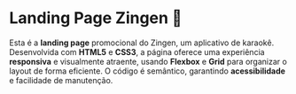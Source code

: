 # Landing Page Zingen 🎤

Esta é a **landing page** promocional do Zingen, um aplicativo de karaokê. Desenvolvida com **HTML5** e **CSS3**, a página oferece uma experiência **responsiva** e visualmente atraente, usando **Flexbox** e **Grid** para organizar o layout de forma eficiente. O código é semântico, garantindo **acessibilidade** e facilidade de manutenção.

 
